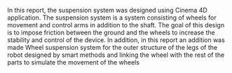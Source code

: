 In this report, the suspension system was designed using Cinema 4D application.
The suspension system is a system consisting of wheels for movement and control arms in addition to the shaft. 
The goal of this design is to impose friction between the ground and the wheels to increase the stability and control of the device.
In addition, in this report an addition was made  Wheel suspension system for the outer structure of the legs of the robot designed by smart methods and linking the wheel with the rest of the parts to simulate the movement of the wheels
